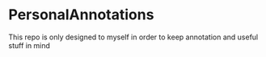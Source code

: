 # PersonalAnnotations
This repo is only designed to myself in order to keep annotation and useful stuff in mind
